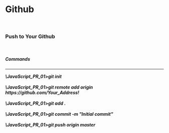 <h1> Github </h1>
<br>
<h3> Push to Your Github </h3>
<br>
<h5> Commands <h5>
<hr>  
\JavaScript_PR_01>git init
<br><br>
\JavaScript_PR_01>git remote add origin https://github.com/Your_Address!
<br><br>
\JavaScript_PR_01>git add .
<br><br>
\JavaScript_PR_01>git commit -m "Initial commit"
<br><br>
\JavaScript_PR_01>git push origin master
